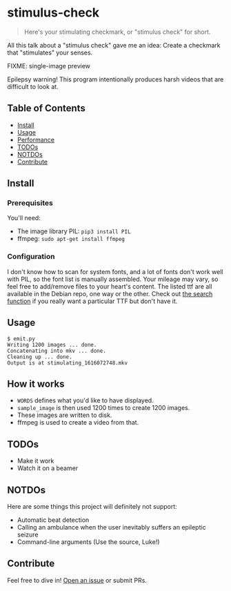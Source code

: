 # stimulus-check

> Here's your stimulating checkmark, or "stimulus check" for short.

All this talk about a "stimulus check" gave me an idea: Create a checkmark that "stimulates" your senses.

FIXME: single-image preview

Epilepsy warning! This program intentionally produces harsh videos that are difficult to look at.

## Table of Contents

- [Install](#install)
- [Usage](#usage)
- [Performance](#performance)
- [TODOs](#todos)
- [NOTDOs](#notdos)
- [Contribute](#contribute)

## Install

### Prerequisites

You'll need:
- The image library PIL: `pip3 install PIL`
- ffmpeg: `sudo apt-get install ffmpeg`

### Configuration

I don't know how to scan for system fonts, and a lot of fonts don't work well with PIL, so the font
list is manually assembled. Your mileage may vary, so feel free to add/remove files to your heart's
content. The listed ttf are all available in the Debian repo, one way or the other. Check out
[the search function](https://packages.debian.org/search?suite=testing&arch=any&mode=filename&searchon=contents&keywords=foobar.ttf)
if you really want a particular TTF but don't have it.

## Usage

```console
$ emit.py
Writing 1200 images ... done.
Concatenating into mkv ... done.
Cleaning up ... done.
Output is at stimulating_1616072748.mkv
```

## How it works

- `WORDS` defines what you'd like to have displayed.
- `sample_image` is then used 1200 times to create 1200 images.
- These images are written to disk.
- ffmpeg is used to create a video from that.

## TODOs

* Make it work
* Watch it on a beamer

## NOTDOs

Here are some things this project will definitely not support:
* Automatic beat detection
* Calling an ambulance when the user inevitably suffers an epileptic seizure
* Command-line arguments (Use the source, Luke!)

## Contribute

Feel free to dive in! [Open an issue](https://github.com/BenWiederhake/stimulus-check/issues/new) or submit PRs.
